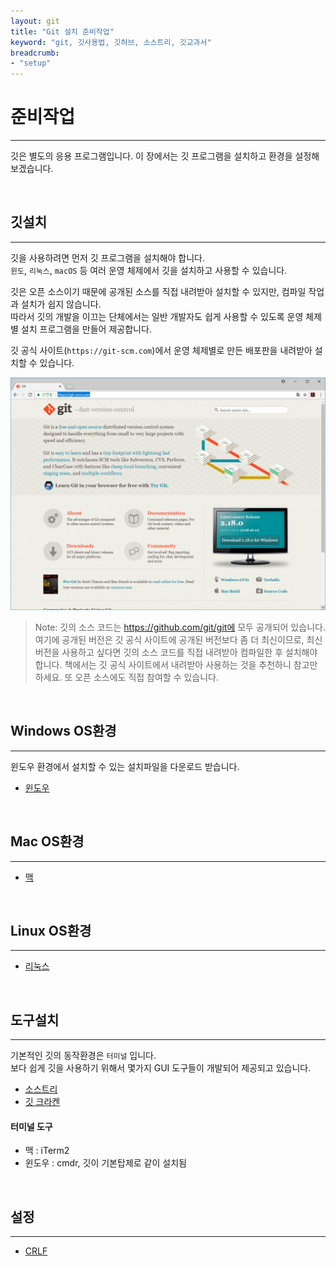 ```yaml
---
layout: git
title: "Git 설치 준비작업"
keyword: "git, 깃사용법, 깃허브, 소스트리, 깃교과서"
breadcrumb:
- "setup"
---
```


# 준비작업
---
깃은 별도의 응용 프로그램입니다. 이 장에서는 깃 프로그램을 설치하고 환경을 설정해 보겠습니다.

<br>

## 깃설치
---
깃을 사용하려면 먼저 깃 프로그램을 설치해야 합니다.  
`윈도`, `리눅스`, `macOS` 등 여러 운영 체제에서 깃을 설치하고 사용할 수 있습니다.  

깃은 오픈 소스이기 때문에 공개된 소스를 직접 내려받아 설치할 수 있지만, 컴파일 작업과 설치가 쉽지 않습니다.  
따라서 깃의 개발을 이끄는 단체에서는 일반 개발자도 쉽게 사용할 수 있도록 운영 체제별 설치 프로그램을 만들어 제공합니다.  

깃 공식 사이트(`https://git-scm.com`)에서 운영 체제별로 만든 배포판을 내려받아 설치할 수 있습니다.  

![git-scm](./img/git-scm.png)

> Note: 깃의 소스 코드는 https://github.com/git/git에 모두 공개되어 있습니다. 여기에 공개된 버전은 깃 공식
사이트에 공개된 버전보다 좀 더 최신이므로, 최신 버전을 사용하고 싶다면 깃의 소스 코드를 직접 내려받아 컴파일한
후 설치해야 합니다. 책에서는 깃 공식 사이트에서 내려받아 사용하는 것을 추천하니 참고만 하세요. 또 오픈 소스에도 직접 참여할 수 있습니다.  

<br>

## Windows OS환경
---
윈도우 환경에서 설치할 수 있는 설치파일을 다운로드 받습니다.  

* [윈도우](windows)

<br>

## Mac OS환경
---
* [맥](#)

<br>

## Linux OS환경
---
* [리눅스](linux)

<br>

## 도구설치
---
기본적인 깃의 동작환경은 `터미널` 입니다.  
보다 쉽게 깃을 사용하기 위해서 몇가지 GUI 도구들이 개발되어 제공되고 있습니다.  

* [소스트리](sourcetree)
* [깃 크라켄](kraken)

#### 터미널 도구
* 맥 : iTerm2
* 윈도우 : cmdr, 깃이 기본탑제로 같이 설치됨

<br>

## 설정
---

* [CRLF](CRLF)

<br><br>